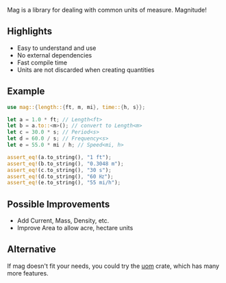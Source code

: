 Mag is a library for dealing with common units of measure.  Magnitude!

## Highlights

* Easy to understand and use
* No external dependencies
* Fast compile time
* Units are not discarded when creating quantities

## Example

```rust
use mag::{length::{ft, m, mi}, time::{h, s}};

let a = 1.0 * ft; // Length<ft>
let b = a.to::<m>(); // convert to Length<m>
let c = 30.0 * s; // Period<s>
let d = 60.0 / s; // Frequency<s>
let e = 55.0 * mi / h; // Speed<mi, h>

assert_eq!(a.to_string(), "1 ft");
assert_eq!(b.to_string(), "0.3048 m");
assert_eq!(c.to_string(), "30 s");
assert_eq!(d.to_string(), "60 ㎐");
assert_eq!(e.to_string(), "55 mi/h");
```

## Possible Improvements

* Add Current, Mass, Density, etc.
* Improve Area to allow acre, hectare units

## Alternative

If mag doesn't fit your needs, you could try the [uom] crate, which has many
more features.

[uom]: https://docs.rs/uom/latest/uom/
